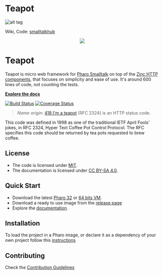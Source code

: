 # Teapot


![alt tag](http://jshot.info/teapot/tea_small.png)


Wiki, Code: <a href="http://smalltalkhub.com/#!/~zeroflag/Teapot">smalltalkhub</a>
<p align="center"><img src="assets/logos/128.png">

# Teapot  

Teapot is micro web framework for [Pharo Smalltalk](https://pharo.org) on top of the [Zinc HTTP components](https://github.com/svenvc/zinc), that focuses on simplicity and ease of use. It's around 600 lines of code, not counting the tests.

**[Explore the docs](/docs)**

[![Build Status](https://travis-ci.org/fortizpenaloza/Teapot.svg?branch=master)](https://travis-ci.org/fortizpenaloza/Teapot)
[![Coverage Status](https://coveralls.io/repos/github/fortizpenaloza/Teapot/badge.svg?branch=master)](https://coveralls.io/github/fortizpenaloza/Teapot?branch=master)

> *Name origin*: [418 I'm a teapot](http://en.wikipedia.org/wiki/List_of_HTTP_status_codes) (RFC 2324) is an HTTP status code.

This code was defined in 1998 as one of the traditional IETF April Fools' jokes, in RFC 2324, Hyper Text Coffee Pot Control Protocol. The RFC specifies this code should be returned by tea pots requested to brew coffee.

## License
- The code is licensed under [MIT](LICENSE).
- The documentation is licensed under [CC BY-SA 4.0](http://creativecommons.org/licenses/by-sa/4.0/).

## Quick Start

- Download the latest [Pharo 32](https://get.pharo.org/) or [64 bits VM](https://get.pharo.org/64/).
- Download a ready to use image from the [release page](http://github.com/iot-uca/back-end/releases/latest)
- Explore the [documentation](docs/).

## Installation

To load the project in a Pharo image, or declare it as a dependency of your own project follow this [instructions](docs/Installation.md)

## Contributing

Check the [Contribution Guidelines](CONTRIBUTING.md)
